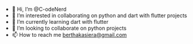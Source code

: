 - 👋 Hi, I’m @C-odeNerd
- 👀 I’m interested in collaborating on python and dart with flutter projects
- 🌱 I’m currently learning dart with flutter
- 💞️ I’m looking to collaborate on python projects
- 📫 How to reach me berthakasiera@gmail.com

<!---
C-odeNerd/C-odeNerd is a ✨ special ✨ repository because its `README.md` (this file) appears on your GitHub profile.
You can click the Preview link to take a look at your changes.
--->
